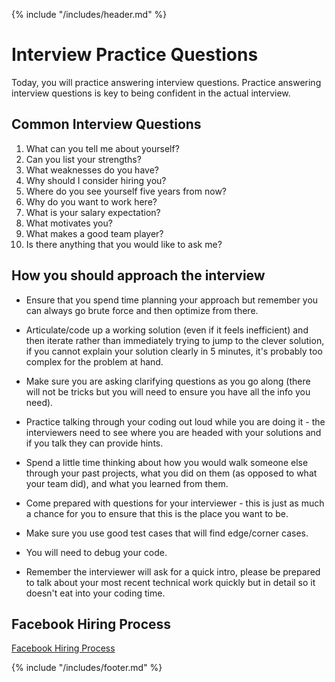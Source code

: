 {% include "/includes/header.md" %}

# Interview Practice Questions

Today, you will practice answering interview questions. Practice answering interview questions is key to being confident in the actual interview.

## Common Interview Questions

1. What can you tell me about yourself?
2. Can you list your strengths?
3. What weaknesses do you have?
4. Why should I consider hiring you?
5. Where do you see yourself five years from now?
6. Why do you want to work here?
7. What is your salary expectation?
8. What motivates you?
9. What makes a good team player?
10. Is there anything that you would like to ask me?

## How you should approach the interview

* Ensure that you spend time planning your approach but remember you can always go brute force and then optimize from there.

* Articulate/code up a working solution (even if it feels inefficient) and then iterate rather than immediately trying to jump to the clever solution, if you cannot explain your solution clearly in 5 minutes, it's probably too complex for the problem at hand.

* Make sure you are asking clarifying questions as you go along (there will not be tricks but you will need to ensure you have all the info you need).

* Practice talking through your coding out loud while you are doing it - the interviewers need to see where you are headed with your solutions and if you talk they can provide hints.

* Spend a little time thinking about how you would walk someone else through your past projects, what you did on them (as opposed to what your team did), and what you learned from them.

* Come prepared with questions for your interviewer - this is just as much a chance for you to ensure that this is the place you want to be.

* Make sure you use good test cases that will find edge/corner cases.

* You will need to debug your code.

* Remember the interviewer will ask for a quick intro, please be prepared to talk about your most recent technical work quickly but in detail so it doesn't eat into your coding time.

## Facebook Hiring Process

[Facebook Hiring Process](https://m.facebook.com/careers/life/preparing-for-your-software-engineering-interview-at-facebook)

{% include "/includes/footer.md" %}

